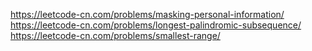 https://leetcode-cn.com/problems/masking-personal-information/  
https://leetcode-cn.com/problems/longest-palindromic-subsequence/  
https://leetcode-cn.com/problems/smallest-range/  
